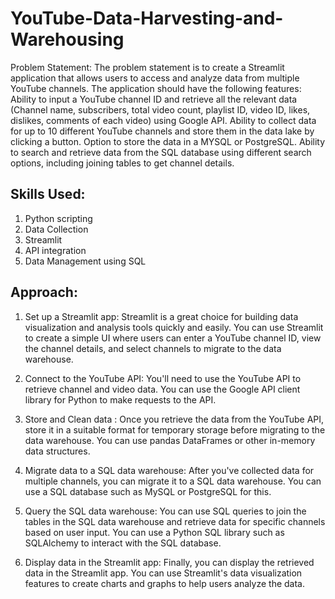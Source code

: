 # YouTube-Data-Harvesting-and-Warehousing
Problem Statement:
The problem statement is to create a Streamlit application that allows users to access and analyze data from multiple YouTube channels. The application should have the following features:
  Ability to input a YouTube channel ID and retrieve all the relevant data (Channel name, subscribers, total video count, playlist ID, video ID, likes, dislikes, comments of each video) using Google API.
 Ability to collect data for up to 10 different YouTube channels and store them in the data lake by clicking a button.
 Option to store the data in a MYSQL or PostgreSQL.
Ability to search and retrieve data from the SQL database using different search options, including joining tables to get channel details.

## Skills Used:
1. Python scripting
2. Data Collection
3. Streamlit
4. API integration
5. Data Management using SQL

## Approach:
  1. Set up a Streamlit app:  Streamlit is a great choice for building data visualization and analysis tools quickly and easily. You can use Streamlit to create a simple UI where users can enter a YouTube channel ID, view the channel details, and select channels to migrate to the data warehouse.
  
  2. Connect to the YouTube API: You'll need to use the YouTube API to retrieve channel and video data. You can use the Google API client library for Python to make requests to the API.
     
  4. Store and Clean data : Once you retrieve the data from the YouTube API, store it in a suitable format for temporary storage before migrating to the data warehouse. You can use pandas DataFrames or other in-memory data structures.
     
  6. Migrate data to a SQL data warehouse: After you've collected data for multiple channels, you can migrate it to a SQL data warehouse. You can use a SQL database such as MySQL or PostgreSQL for this.
     
  8. Query the SQL data warehouse: You can use SQL queries to join the tables in the SQL data warehouse and retrieve data for specific channels based on user input. You can use a Python SQL library such as SQLAlchemy to interact with the SQL database.
     
  9. Display data in the Streamlit app: Finally, you can display the retrieved data in the Streamlit app. You can use Streamlit's data visualization features to create charts and graphs to help users analyze the data.

